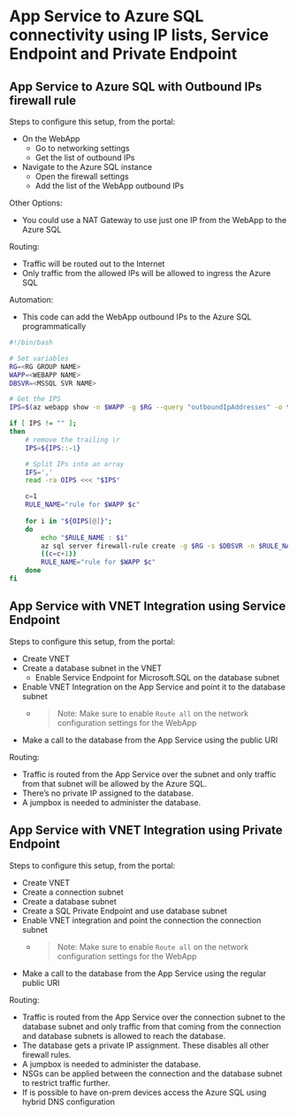 # App Service to Azure SQL connectivity using IP lists, Service Endpoint and Private Endpoint


## App Service to Azure SQL with Outbound IPs firewall rule

Steps to configure this setup, from the portal:

- On the WebApp
  - Go to networking settings
  - Get the list of outbound IPs
- Navigate to the Azure SQL instance
  - Open the firewall settings
  - Add the list of the WebApp outbound IPs

Other Options:

- You could use a NAT Gateway to use just one IP from the WebApp to the Azure SQL

Routing:

- Traffic will be routed out to the Internet
- Only traffic from the allowed IPs will be allowed to ingress the Azure SQL

Automation:
- This code can add the WebApp outbound IPs to the Azure SQL programmatically

```bash
#!/bin/bash  

# Set variables
RG=<RG GROUP NAME>
WAPP=<WEBAPP NAME>
DBSVR=<MSSQL SVR NAME>

# Get the IPS
IPS=$(az webapp show -n $WAPP -g $RG --query "outboundIpAddresses" -o tsv)

if [ IPS != "" ];
then
    # remove the trailing \r
    IPS=${IPS::-1} 

    # Split IPs into an array
    IFS=','
    read -ra OIPS <<< "$IPS"

    c=1
    RULE_NAME="rule for $WAPP $c"
        
    for i in "${OIPS[@]}";   
    do  
        echo "$RULE_NAME : $i"        
        az sql server firewall-rule create -g $RG -s $DBSVR -n $RULE_NAME --start-ip-address $i --end-ip-address $i
        ((c=c+1))
        RULE_NAME="rule for $WAPP $c"        
    done  
fi
```


## App Service with VNET Integration using Service Endpoint

Steps to configure this setup, from the portal:

- Create VNET
- Create a database subnet in the VNET
  - Enable Service Endpoint for Microsoft.SQL on the database subnet
- Enable VNET Integration on the App Service and point it to the database subnet
  - > Note: Make sure to enable ```Route all``` on the network configuration settings for the WebApp
- Make a call to the database from the App Service using the public URI


Routing: 
- Traffic is routed from the App Service over the subnet and only traffic from that subnet will be allowed by the Azure SQL. 
- There’s no private IP assigned to the database. 
- A jumpbox is needed to administer the database.

## App Service with VNET Integration using Private Endpoint

Steps to configure this setup, from the portal:
- Create VNET
- Create a connection subnet
- Create a database subnet
- Create a SQL Private Endpoint and use database subnet
- Enable VNET integration and point the connection the connection subnet
  - > Note: Make sure to enable ```Route all``` on the network configuration settings for the WebApp
- Make a call to the database from the App Service using the regular public URI

Routing:
- Traffic is routed from the App Service over the connection subnet to the database subnet and only traffic from that coming from the connection and database subnets is allowed to reach the database.
- The database gets a private IP assignment. These disables all other firewall rules.
- A jumpbox is needed to administer the database. 
- NSGs can be applied between the connection and the database subnet to restrict traffic further.
- If is possible to have on-prem devices access the Azure SQL using hybrid DNS configuration
